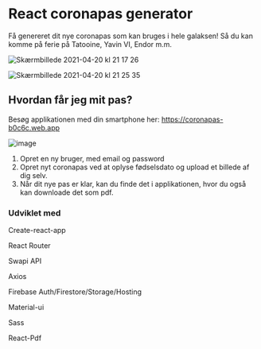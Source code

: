 # React coronapas generator

Få genereret dit nye coronapas som kan bruges i hele galaksen! Så du kan komme på ferie på Tatooine, Yavin VI, Endor m.m.

![Skærmbillede 2021-04-20 kl  21 17 26](https://user-images.githubusercontent.com/57637214/115451709-d4a0ee80-a21d-11eb-9e03-ecf56b982b30.png)

![Skærmbillede 2021-04-20 kl  21 25 35](https://user-images.githubusercontent.com/57637214/115452658-fe0e4a00-a21e-11eb-95ca-66bc98ff615a.png)



## Hvordan får jeg mit pas?

Besøg applikationen med din smartphone her: https://coronapas-b0c6c.web.app

![image](https://user-images.githubusercontent.com/57637214/115185276-ce0c5d00-a0df-11eb-8e36-d39ef86d6331.png)



1. Opret en ny bruger, med email og password
2. Opret nyt coronapas ved at oplyse fødselsdato og upload et billede af dig selv.
3. Når dit nye pas er klar, kan du finde det i applikationen, hvor du også kan downloade det som pdf.

### Udviklet med

Create-react-app

React Router

Swapi API

Axios

Firebase Auth/Firestore/Storage/Hosting

Material-ui

Sass

React-Pdf


